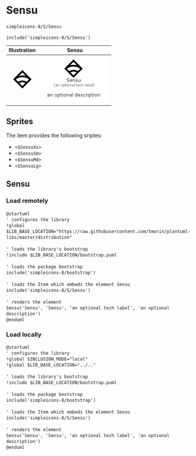 # Sensu


```text
simpleicons-8/S/Sensu
```

```text
include('simpleicons-8/S/Sensu')
```



| Illustration | Sensu |
| :---: | :---: |
| ![illustration for Illustration](../../simpleicons-8/S/Sensu.png) | ![illustration for Sensu](../../simpleicons-8/S/Sensu.Local.png) |



## Sprites
The item provides the following sriptes:

- `<$SensuXs>`
- `<$SensuSm>`
- `<$SensuMd>`
- `<$SensuLg>`





## Sensu

### Load remotely
```plantuml
@startuml
' configures the library
!global $LIB_BASE_LOCATION="https://raw.githubusercontent.com/tmorin/plantuml-libs/master/distribution"

' loads the library's bootstrap
!include $LIB_BASE_LOCATION/bootstrap.puml

' loads the package bootstrap
include('simpleicons-8/bootstrap')

' loads the Item which embeds the element Sensu
include('simpleicons-8/S/Sensu')

' renders the element
Sensu('Sensu', 'Sensu', 'an optional tech label', 'an optional description')
@enduml
```

### Load locally
```plantuml
@startuml
' configures the library
!global $INCLUSION_MODE="local"
!global $LIB_BASE_LOCATION="../.."

' loads the library's bootstrap
!include $LIB_BASE_LOCATION/bootstrap.puml

' loads the package bootstrap
include('simpleicons-8/bootstrap')

' loads the Item which embeds the element Sensu
include('simpleicons-8/S/Sensu')

' renders the element
Sensu('Sensu', 'Sensu', 'an optional tech label', 'an optional description')
@enduml
```

